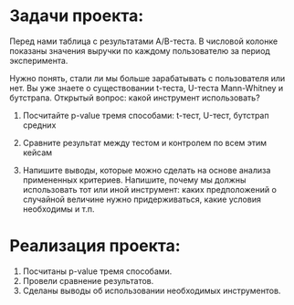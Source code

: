 # Задачи проекта:
Перед нами таблица с результатами A/B-теста. В числовой колонке показаны значения выручки по каждому пользователю за период эксперимента. 

Нужно понять, стали ли мы больше зарабатывать с пользователя или нет. Вы уже знаете о существовании t-теста, U-теста Mann-Whitney и бутстрапа. Открытый вопрос: какой инструмент использовать?

1. Посчитайте p-value тремя способами: t-тест, U-тест, бутстрап средних

2. Сравните результат между тестом и контролем по всем этим кейсам

3. Напишите выводы, которые можно сделать на основе анализа примененных критериев. Напишите, почему мы должны использовать тот или иной инструмент: каких предположений о случайной величине нужно придерживаться, какие условия необходимы и т.п.

# Реализация проекта: 
1. Посчитаны p-value тремя способами.
2. Провели сравнение результатов.
3. Сделаны выводы об использовании необходимых инструментов.
